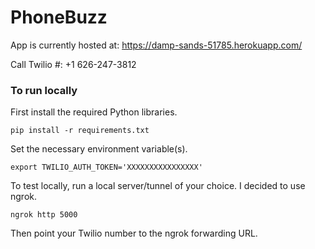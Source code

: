 # PhoneBuzz

App is currently hosted at:
https://damp-sands-51785.herokuapp.com/

Call Twilio #:
+1 626-247-3812


### To run locally

First install the required Python libraries.

`pip install -r requirements.txt`

Set the necessary environment variable(s).

`export TWILIO_AUTH_TOKEN='XXXXXXXXXXXXXXXX'`

To test locally, run a local server/tunnel of your choice. I decided to use ngrok.

`ngrok http 5000`

Then point your Twilio number to the ngrok forwarding URL.
